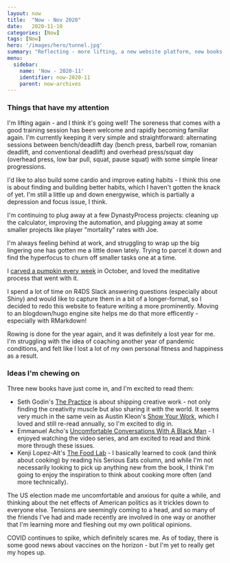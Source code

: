 ```yaml
---
layout: now
title:  "Now - Nov 2020"
date:   2020-11-10
categories: [Now]
tags: [Now]
hero: '/images/hero/tunnel.jpg'
summary: "Reflecting - more lifting, a new website platform, new books I'm reading right now."
menu:
  sidebar:
    name: 'Now - 2020-11'
    identifier: now-2020-11
    parent: now-archives
---
```

### Things that have my attention

I'm lifting again - and I think it's going well! The soreness that comes with a good training session has been welcome and rapidly becoming familiar again. I'm currently keeping it very simple and straightforward: alternating sessions between bench/deadlift day (bench press, barbell row, romanian deadlift, and conventional deadlift) and overhead press/squat day (overhead press, low bar pull, squat, pause squat) with some simple linear progressions. 

I'd like to also build some cardio and improve eating habits - I think this one is about finding and building better habits, which I haven't gotten the knack of yet. I'm still a little up and down energywise, which is partially a depression and focus issue, I think.

I'm continuing to plug away at a few DynastyProcess projects: cleaning up the calculator, improving the automation, and plugging away at some smaller projects like player "mortality" rates with Joe.

I'm always feeling behind at work, and struggling to wrap up the big lingering one has gotten me a little down lately. Trying to parcel it down and find the hyperfocus to churn off smaller tasks one at a time. 

I [carved a pumpkin every week](https://tanho.ca/pumpkins) in October, and loved the meditative process that went with it. 

I spend a lot of time on R4DS Slack answering questions (especially about Shiny) and would like to capture them in a bit of a longer-format, so I decided to redo this website to feature writing a more prominently. Moving to an blogdown/hugo engine site helps me do that more efficently - especially with RMarkdown!

Rowing is done for the year again, and it was definitely a lost year for me. I'm struggling with the idea of coaching another year of pandemic conditions, and felt like I lost a lot of my own personal fitness and happiness as a result.  

### Ideas I'm chewing on

Three new books have just come in, and I'm excited to read them: 
- Seth Godin's [The Practice](https://seths.blog/thepractice/) is about shipping creative work - not only finding the creativity muscle but also sharing it with the world. It seems very much in the same vein as Austin Kleon's [Show Your Work](https://austinkleon.com/show-your-work/), which I loved and still re-read annually, so I'm excited to dig in.
- Emmanuel Acho's [Uncomfortable Conversations With A Black Man](https://uncomfortableconvos.com/) - I enjoyed watching the video series, and am excited to read and think more through these issues.
- Kenji Lopez-Alt's [The Food Lab](http://www.kenjilopezalt.com/) - I basically learned to cook (and think about cooking) by reading his Serious Eats column, and while I'm not necessarily looking to pick up anything new from the book, I think I'm going to enjoy the inspiration to think about cooking more often (and more technically).

The US election made me uncomfortable and anxious for quite a while, and thinking about the net effects of American politics as it trickles down to everyone else. Tensions are seemingly coming to a head, and so many of the friends I've had and made recently are involved in one way or another that I'm learning more and fleshing out my own political opinions. 

COVID continues to spike, which definitely scares me. As of today, there is some good news about vaccines on the horizon - but I'm yet to really get my hopes up. 
